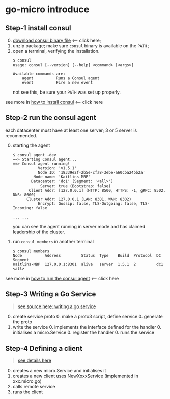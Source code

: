 # go-micro introduce

## Step-1 install consul
0. [download consul binary file](https://www.consul.io/downloads.html) <-- click here;  
0. unzip package; make sure `consul` binary is available on the `PATH` ;  
0. open a terminal, verifying the installation.
    ```terminal
    $ consul
    usage: consul [--version] [--help] <command> [<args>]
    
    Available commands are:
        agent          Runs a Consul agent
        event          Fire a new event
    
    ```   
    not see this, be sure your `PATH` was set up properly.  
    
see more in [how to install consul](https://learn.hashicorp.com/consul/getting-started/install.html) <-- click here
    
## Step-2 run the consul agent
each datacenter must have at least one server;
 3 or 5 server is recommended.

0. starting the agent
    ```terminal
    $ consul agent -dev
    ==> Starting Consul agent...
    ==> Consul agent running!
               Version: 'v1.5.1'
               Node ID: '18339e2f-2b5e-cfa8-3ebe-a60cba24bb2a'
             Node name: 'Kaitlins-MBP'
            Datacenter: 'dc1' (Segment: '<all>')
                Server: true (Bootstrap: false)
           Client Addr: [127.0.0.1] (HTTP: 8500, HTTPS: -1, gRPC: 8502, DNS: 8600)
          Cluster Addr: 127.0.0.1 (LAN: 8301, WAN: 8302)
               Encrypt: Gossip: false, TLS-Outgoing: false, TLS-Incoming: false
               
    ... ...           
    ```
    you can see the agent running in server mode and has claimed leadership of the cluster.    

0. run `consul members` in another terminal
    ```terminal
    $ consul members
    Node          Address         Status  Type    Build  Protocol  DC   Segment
    Kaitlins-MBP  127.0.0.1:8301  alive   server  1.5.1  2         dc1  <all>
    ```

see more in [how to run the consul agent](https://learn.hashicorp.com/consul/getting-started/agent) <-- click here    

## Step-3 Writing a Go Service
> [see source here: writing a go service](https://micro.mu/docs/writing-a-go-service.html)  
0. create service proto
    0. make a proto3 script, define service
    0. generate the proto
0. write the service
    0. implements the interface defined for the handler
    0. initialises a micro.Service
    0. register the handler
    0. runs the service
## Step-4 Defining a client  
> [see details here](https://micro.mu/docs/go-micro.html#define-a-client)
0. creates a new micro.Service and initialises it
0. creates a new client uses NewXxxxService (implemented in xxx.micro.go)         
0. calls remote service
0. runs the client
    
